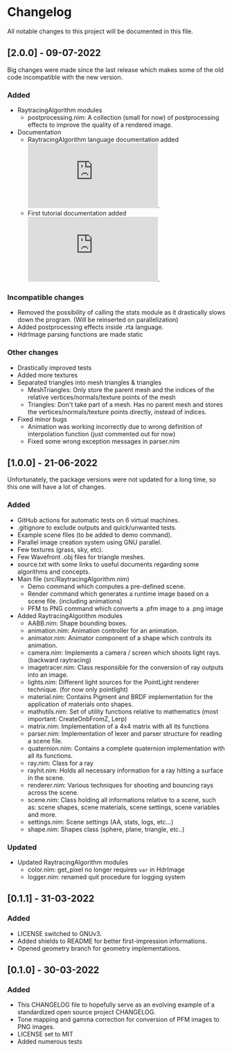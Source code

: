 # Changelog
All notable changes to this project will be documented in this file.


## [2.0.0] - 09-07-2022
Big changes were made since the last release which makes some of the old code incompatible with the new version.

### Added
- RaytracingAlgorithm modules
    - postprocessing.nim: A collection (small for now) of postprocessing effects to improve the quality of a rendered image.
- Documentation
    - RaytracingAlgorithm language documentation added ![here](https://github.com/lorycontixd/RaytracingAlgorithm/blob/master/rta.md).
    - First tutorial documentation added ![here](https://github.com/lorycontixd/RaytracingAlgorithm/blob/master/tutorials/firsttutorial.md).

### Incompatible changes
- Removed the possibility of calling the stats module as it drastically slows down the program. (Will be reinserted on parallelization)
- Added postprocessing effects inside .rta language.
- HdrImage parsing functions are made static

### Other changes
- Drastically improved tests
- Added more textures 
- Separated triangles into mesh triangles & triangles
    - MeshTriangles: Only store the parent mesh and the indices of the relative vertices/normals/texture points of the mesh
    - Triangles: Don't take part of a mesh. Has no parent mesh and stores the vertices/normals/texture points directly, instead of indices.
- Fixed minor bugs
    - Animation was working incorrectly due to wrong definition of interpolation function (just commented out for now)
    - Fixed some wrong exception messages in parser.nim

## [1.0.0] - 21-06-2022
Unfortunately, the package versions were not updated for a long time, so this one will have a lot of changes.
### Added
- GitHub actions for automatic tests on 6 virtual machines.
- .gitignore to exclude outputs and quick/unwanted tests.
- Example scene files (to be added to demo command).
- Parallel image creation system using GNU parallel.
- Few textures (grass, sky, etc).
- Few Wavefront .obj files for triangle meshes.
- source.txt with some links to useful documents regarding some algorithms and concepts.
- Main file (src/RaytracingAlgorithm.nim)
    - Demo command which computes a pre-defined scene.
    - Render command which generates a runtime image based on a scene file. (including animations)
    - PFM to PNG command which converts a .pfm image to a .png image
- Added RaytracingAlgorithm modules
    - AABB.nim: Shape bounding boxes.
    - animation.nim: Animation controller for an animation.
    - animator.nim: Animator component of a shape which controls its animation.
    - camera.nim: Implements a camera / screen which shoots light rays. (backward raytracing)
    - imagetracer.nim: Class responsible for the conversion of ray outputs into an image.
    - lights.nim: Different light sources for the PointLight renderer technique. (for now only pointlight)
    - material.nim: Contains Pigment and BRDF implementation for the application of materials onto shapes.
    - mathutils.nim: Set of utility functions relative to mathematics (most important: CreateOnbFromZ, Lerp)
    - matrix.nim: Implementation of a 4x4 matrix with all its functions
    - parser.nim: Implementation of lexer and parser structure for reading a scene file.
    - quaternion.nim: Contains a complete quaternion implementation with all its functions.
    - ray.nim: Class for a ray
    - rayhit.nim: Holds all necessary information for a ray hitting a surface in the scene.
    - renderer.nim: Various techniques for shooting and bouncing rays across the scene.
    - scene.nim: Class holding all informations relative to a scene, such as: scene shapes, scene materials, scene settings, scene variables and more.
    - settings.nim: Scene settings (AA, stats, logs, etc...)
    - shape.nim: Shapes class (sphere, plane, triangle, etc..)

### Updated
- Updated RaytracingAlgorithm modules
    - color.nim: get_pixel no longer requires ```var``` in HdrImage
    - logger.nim: renamed quit procedure for logging system


## [0.1.1] - 31-03-2022
### Added
- LICENSE switched to GNUv3.
- Added shields to README for better first-impression informations.
- Opened geometry branch for geometry implementations.

## [0.1.0] - 30-03-2022
### Added
- This CHANGELOG file to hopefully serve as an evolving example of a
  standardized open source project CHANGELOG.
- Tone mapping and gamma correction for conversion of PFM images to PNG images.
- LICENSE set to MIT
- Added numerous tests

